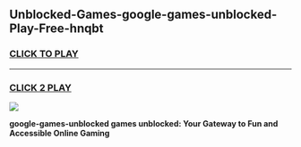 
## Unblocked-Games-google-games-unblocked-Play-Free-hnqbt
<h3>
<a href="https://premium76.site?title=google-games-unblocked&ref=10A">CLICK TO PLAY</a></h3>
<hr>

<h3>
<a href="https://premium76.site?title=google-games-unblocked&ref=10A">CLICK 2 PLAY</a>
  
</h3>

<a href="https://premium76.site?title=google-games-unblocked&ref=10A"><img src="https://clearcache.store/games.png"></a>


**google-games-unblocked games unblocked: Your Gateway to Fun and Accessible Online Gaming**
